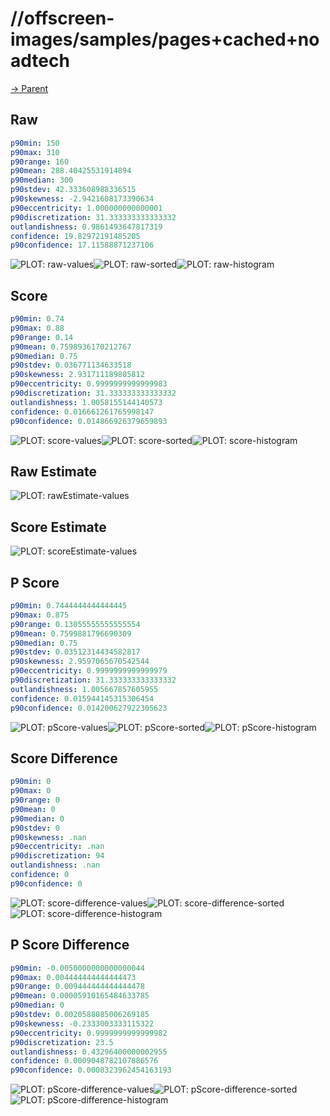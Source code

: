 
# //offscreen-images/samples/pages+cached+noadtech

[→ Parent](../..)


## Raw


```yaml
p90min: 150
p90max: 310
p90range: 160
p90mean: 288.40425531914894
p90median: 300
p90stdev: 42.333608988336515
p90skewness: -2.9421608173390634
p90eccentricity: 1.000000000000001
p90discretization: 31.333333333333332
outlandishness: 0.9861493647817319
confidence: 19.82972191485205
p90confidence: 17.11588871237106

```

![PLOT: raw-values](./raw/values.svg)![PLOT: raw-sorted](./raw/sorted.svg)![PLOT: raw-histogram](./raw/histogram.svg)
## Score


```yaml
p90min: 0.74
p90max: 0.88
p90range: 0.14
p90mean: 0.7598936170212767
p90median: 0.75
p90stdev: 0.036771134633518
p90skewness: 2.931711189805812
p90eccentricity: 0.9999999999999983
p90discretization: 31.333333333333332
outlandishness: 1.0058155144140573
confidence: 0.016661261765998147
p90confidence: 0.014866926379659893

```

![PLOT: score-values](./score/values.svg)![PLOT: score-sorted](./score/sorted.svg)![PLOT: score-histogram](./score/histogram.svg)
## Raw Estimate

![PLOT: rawEstimate-values](./rawEstimate/values.svg)
## Score Estimate

![PLOT: scoreEstimate-values](./scoreEstimate/values.svg)
## P Score


```yaml
p90min: 0.7444444444444445
p90max: 0.875
p90range: 0.13055555555555554
p90mean: 0.7599881796690309
p90median: 0.75
p90stdev: 0.03512314434582817
p90skewness: 2.9597065670542544
p90eccentricity: 0.9999999999999979
p90discretization: 31.333333333333332
outlandishness: 1.005667857605955
confidence: 0.015944145315306454
p90confidence: 0.014200627922305623

```

![PLOT: pScore-values](./pScore/values.svg)![PLOT: pScore-sorted](./pScore/sorted.svg)![PLOT: pScore-histogram](./pScore/histogram.svg)
## Score Difference


```yaml
p90min: 0
p90max: 0
p90range: 0
p90mean: 0
p90median: 0
p90stdev: 0
p90skewness: .nan
p90eccentricity: .nan
p90discretization: 94
outlandishness: .nan
confidence: 0
p90confidence: 0

```

![PLOT: score-difference-values](./score-difference/values.svg)![PLOT: score-difference-sorted](./score-difference/sorted.svg)![PLOT: score-difference-histogram](./score-difference/histogram.svg)
## P Score Difference


```yaml
p90min: -0.0050000000000000044
p90max: 0.004444444444444473
p90range: 0.009444444444444478
p90mean: 0.00005910165484633785
p90median: 0
p90stdev: 0.0020588085006269185
p90skewness: -0.2333003333115322
p90eccentricity: 0.9999999999999982
p90discretization: 23.5
outlandishness: 0.43296400000002955
confidence: 0.0009048782107886576
p90confidence: 0.0008323962454163193

```

![PLOT: pScore-difference-values](./pScore-difference/values.svg)![PLOT: pScore-difference-sorted](./pScore-difference/sorted.svg)![PLOT: pScore-difference-histogram](./pScore-difference/histogram.svg)